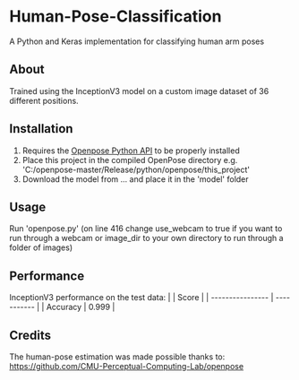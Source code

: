 # Human-Pose-Classification
A Python and Keras implementation for classifying human arm poses

## About
Trained using the InceptionV3 model on a custom image dataset of 36 different positions.

## Installation
1. Requires the [Openpose Python API](https://github.com/CMU-Perceptual-Computing-Lab/openpose/blob/master/doc/modules/python_module.md) to be properly installed 
2. Place this project in the compiled OpenPose directory e.g. 'C:/openpose-master/Release/python/openpose/this_project'
3. Download the model from ... and place it in the 'model' folder

## Usage
Run 'openpose.py' (on line 416 change use_webcam to true if you want to run through a webcam or image_dir to your own directory to run through a folder of images)

## Performance
InceptionV3 performance on the test data:
|                  | Score       |
| ---------------- | ----------- |
| Accuracy         | 0.999       |


## Credits
The human-pose estimation was made possible thanks to:
https://github.com/CMU-Perceptual-Computing-Lab/openpose
